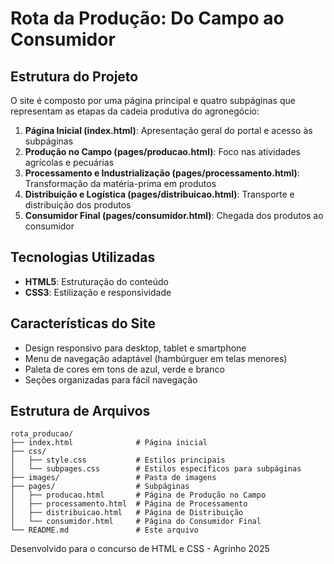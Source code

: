 # Rota da Produção: Do Campo ao Consumidor


## Estrutura do Projeto

O site é composto por uma página principal e quatro subpáginas que representam as etapas da cadeia produtiva do agronegócio:

1. **Página Inicial (index.html)**: Apresentação geral do portal e acesso às subpáginas
2. **Produção no Campo (pages/producao.html)**: Foco nas atividades agrícolas e pecuárias
3. **Processamento e Industrialização (pages/processamento.html)**: Transformação da matéria-prima em produtos
4. **Distribuição e Logística (pages/distribuicao.html)**: Transporte e distribuição dos produtos
5. **Consumidor Final (pages/consumidor.html)**: Chegada dos produtos ao consumidor

## Tecnologias Utilizadas
- **HTML5**: Estruturação do conteúdo
- **CSS3**: Estilização e responsividade


## Características do Site
- Design responsivo para desktop, tablet e smartphone
- Menu de navegação adaptável (hambúrguer em telas menores)
- Paleta de cores em tons de azul, verde e branco
- Seções organizadas para fácil navegação  

## Estrutura de Arquivos

```
rota_producao/
├── index.html              # Página inicial
├── css/
│   ├── style.css           # Estilos principais
│   └── subpages.css        # Estilos específicos para subpáginas
├── images/                 # Pasta de imagens
├── pages/                  # Subpáginas
│   ├── producao.html       # Página de Produção no Campo
│   ├── processamento.html  # Página de Processamento
│   ├── distribuicao.html   # Página de Distribuição
│   └── consumidor.html     # Página do Consumidor Final
└── README.md               # Este arquivo
```

Desenvolvido para o concurso de HTML e CSS - Agrinho 2025
